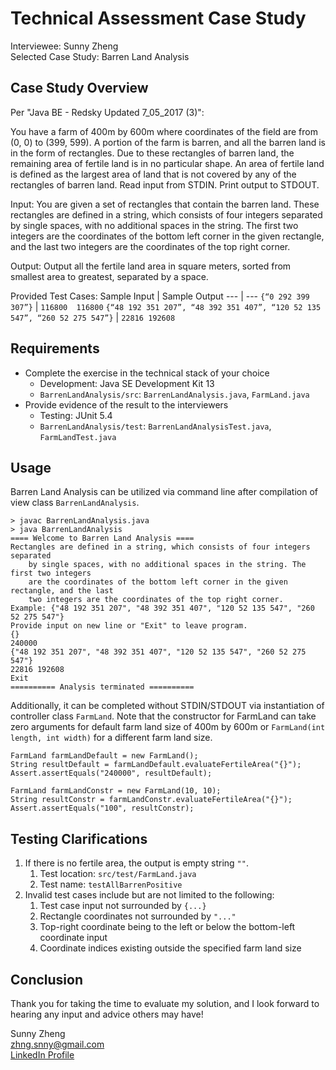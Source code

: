# Technical Assessment Case Study

Interviewee: Sunny Zheng<br/>
Selected Case Study: Barren Land Analysis

## Case Study Overview
Per "Java BE - Redsky Updated 7_05_2017 (3)":

You have a farm of 400m by 600m where coordinates of the field are from (0, 0) to (399, 599). A portion of the farm is barren, and all the barren land is in the form of rectangles. Due to these rectangles of barren land, the remaining area of fertile land is in no particular shape. An area of fertile land is defined as the largest area of land that is not covered by any of the rectangles of barren land. Read input from STDIN. Print output to STDOUT.

Input: You are given a set of rectangles that contain the barren land. These rectangles are defined in a string, which consists of four integers separated by single spaces, with no additional spaces in the string. The first two integers are the coordinates of the bottom left corner in the given rectangle, and the last two integers are the coordinates of the top right corner. 

Output: Output all the fertile land area in square meters, sorted from smallest area to greatest, separated by a space.

Provided Test Cases:
Sample Input | Sample Output
--- | ---
`{“0 292 399 307”}` | `116800  116800`
`{“48 192 351 207”, “48 392 351 407”, “120 52 135 547”, “260 52 275 547”}` | `22816 192608 `

## Requirements
* Complete the exercise in the technical stack of your choice
   * Development: Java SE Development Kit 13
   * `BarrenLandAnalysis/src`: `BarrenLandAnalysis.java`, `FarmLand.java`
* Provide evidence of the result to the interviewers
   * Testing: JUnit 5.4
   * `BarrenLandAnalysis/test`: `BarrenLandAnalysisTest.java`, `FarmLandTest.java`

## Usage
Barren Land Analysis can be utilized via command line after compilation of view class `BarrenLandAnalysis`.
```
> javac BarrenLandAnalysis.java 
> java BarrenLandAnalysis
==== Welcome to Barren Land Analysis ====
Rectangles are defined in a string, which consists of four integers separated
	by single spaces, with no additional spaces in the string. The first two integers
	are the coordinates of the bottom left corner in the given rectangle, and the last
	two integers are the coordinates of the top right corner.
Example: {"48 192 351 207", "48 392 351 407", "120 52 135 547", "260 52 275 547"}
Provide input on new line or "Exit" to leave program.
{}
240000
{"48 192 351 207", "48 392 351 407", "120 52 135 547", "260 52 275 547"}
22816 192608
Exit
========== Analysis terminated ==========
```

Additionally, it can be completed without STDIN/STDOUT via instantiation of controller class `FarmLand`. Note that the constructor for FarmLand can take zero arguments for default farm land size of 400m by 600m or `FarmLand(int length, int width)` for a different farm land size.
```
FarmLand farmLandDefault = new FarmLand();
String resultDefault = farmLandDefault.evaluateFertileArea("{}");
Assert.assertEquals("240000", resultDefault);

FarmLand farmLandConstr = new FarmLand(10, 10);
String resultConstr = farmLandConstr.evaluateFertileArea("{}");
Assert.assertEquals("100", resultConstr);
```
## Testing Clarifications
1. If there is no fertile area, the output is empty string `""`. 
   1. Test location: `src/test/FarmLand.java`
   1. Test name: `testAllBarrenPositive`
1. Invalid test cases include but are not limited to the following:
   1. Test case input not surrounded by `{...}`
   1. Rectangle coordinates not surrounded by `"..."`
   1. Top-right coordinate being to the left or below the bottom-left coordinate input
   1. Coordinate indices existing outside the specified farm land size

## Conclusion
Thank you for taking the time to evaluate my solution, and I look forward to hearing any input and advice others may have!

Sunny Zheng<br/>
[zhng.snny@gmail.com](mailto:zhng.snny@gmail.com)<br/>
[LinkedIn Profile](https://www.linkedin.com/in/zhng-snny)


